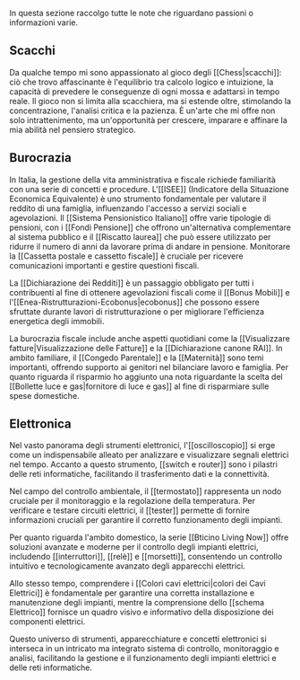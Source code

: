 In questa sezione raccolgo tutte le note che riguardano passioni o informazioni varie.
## Scacchi

Da qualche tempo mi sono appassionato al gioco degli [[Chess|scacchi]]: ciò che trovo affascinante è l'equilibrio tra calcolo logico e intuizione, la capacità di prevedere le conseguenze di ogni mossa e adattarsi in tempo reale.
Il gioco non si limita alla scacchiera, ma si estende oltre, stimolando la concentrazione, l'analisi critica e la pazienza.
È un'arte che mi offre non solo intrattenimento, ma un'opportunità per crescere, imparare e affinare la mia abilità nel pensiero strategico.

## Burocrazia

In Italia, la gestione della vita amministrativa e fiscale richiede familiarità con una serie di concetti e procedure.
L'[[ISEE]] (Indicatore della Situazione Economica Equivalente) è uno strumento fondamentale per valutare il reddito di una famiglia, influenzando l'accesso a servizi sociali e agevolazioni. Il [[Sistema Pensionistico Italiano]] offre varie tipologie di pensioni, con i [[Fondi Pensione]] che offrono un'alternativa complementare al sistema pubblico e il [[Riscatto laurea]] che può essere utilizzato per ridurre il numero di anni da lavorare prima di andare in pensione.
Monitorare la [[Cassetta postale e cassetto fiscale]] è cruciale per ricevere comunicazioni importanti e gestire questioni fiscali.

La [[Dichiarazione dei Redditi]] è un passaggio obbligato per tutti i contribuenti al fine di ottenere agevolazioni fiscali come il [[Bonus Mobili]] e l'[[Enea-Ristrutturazioni-Ecobonus|ecobonus]] che possono essere sfruttate durante lavori di ristrutturazione o per migliorare l'efficienza energetica degli immobili.

La burocrazia fiscale include anche aspetti quotidiani come la [[Visualizzare fatture|Visualizzazione delle Fatture]] e la [[Dichiarazione canone RAI]].
In ambito familiare, il [[Congedo Parentale]] e la [[Maternità]] sono temi importanti, offrendo supporto ai genitori nel bilanciare lavoro e famiglia. Per quanto riguarda il risparmio ho aggiunto una nota riguardante la scelta del [[Bollette luce e gas|fornitore di luce e gas]] al fine di risparmiare sulle spese domestiche.

## Elettronica

Nel vasto panorama degli strumenti elettronici, l'[[oscilloscopio]] si erge come un indispensabile alleato per analizzare e visualizzare segnali elettrici nel tempo. Accanto a questo strumento, [[switch e router]] sono i pilastri delle reti informatiche, facilitando il trasferimento dati e la connettività.

Nel campo del controllo ambientale, il [[termostato]] rappresenta un nodo cruciale per il monitoraggio e la regolazione della temperatura.
Per verificare e testare circuiti elettrici, il [[tester]] permette di fornire informazioni cruciali per garantire il corretto funzionamento degli impianti.

Per quanto riguarda l'ambito domestico, la serie [[Bticino Living Now]] offre soluzioni avanzate e moderne per il controllo degli impianti elettrici, includendo [[interruttori]], [[relè]] e [[morsetti]], consentendo un controllo intuitivo e tecnologicamente avanzato degli apparecchi elettrici.

Allo stesso tempo, comprendere i [[Colori cavi elettrici|colori dei Cavi Elettrici]] è fondamentale per garantire una corretta installazione e manutenzione degli impianti, mentre la comprensione dello [[schema Elettrico]] fornisce un quadro visivo e informativo della disposizione dei componenti elettrici.

Questo universo di strumenti, apparecchiature e concetti elettronici si interseca in un intricato ma integrato sistema di controllo, monitoraggio e analisi, facilitando la gestione e il funzionamento degli impianti elettrici e delle reti informatiche.




